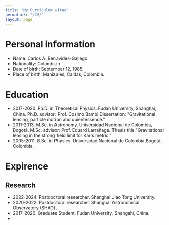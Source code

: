 ```yaml
---
title: "My Curriculum vitae"
permalink: "/CV/"
layout: page
---
```


# Personal information
- Name: Carlos A. Benavides-Gallego
- Nationality: Colombian
- Date of birth: September 12, 1985.
- Place of birth: Manizales, Caldas, Colombia.

# Education
- 2017-2020. Ph.D. in Theoretical Physics. Fudan University, Shanghai, China.
  Ph.D. advisor: Prof. Cosimo Bambi [](https://cosimobambi.github.io)
  Dissertation: "Gravitational lensing, particle motion and quientessence." 
- 2011-2013. M.Sc. in Astronomy. Universidad Nacional de Colombia, Bogotá.
  M.Sc. advisor: Prof. Eduard Larrañaga.
  Thesis title:"Gravitational lensing in the strong field limit for Kar's metric."
  [](https://repositorio.unal.edu.co/handle/unal/75081)
- 2005-2011. B.Sc. in Physics. Universidad Nacional de Colombia,Bogotá, Colombia.

# Expirence
## Research
- 2022-2024. Postdoctoral researcher. Shanghai Jiao Tong University.
- 2020-2022. Postdoctoral researcher. Shanghai Astronomical Observatory (SHAO).
- 2017-2020. Graduate Student. Fudan University, Shangahi, China.
-    


